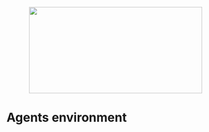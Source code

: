 <html>
<head>
  
</head>
<body>
  
<p align="center">
  <img width="400" height="200" src="src/main/resources/images/graph/gen_graph.PNG.png">
</p>
  
<h1>Agents environment</h1>
<div align="justify">
  
</div>
 
  
</body>
</html>
